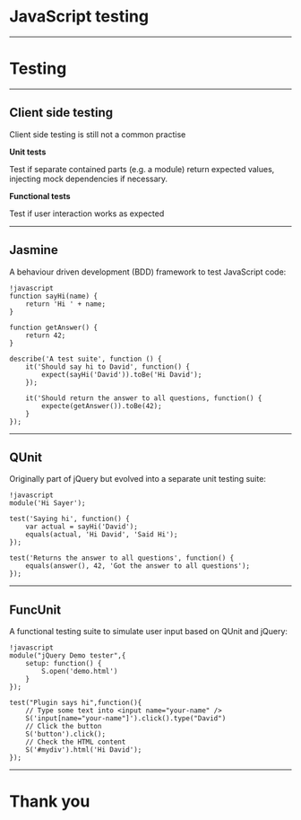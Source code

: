 # JavaScript testing

---

# Testing

---

## Client side testing

Client side testing is still not a common practise

__Unit tests__

Test if separate contained parts (e.g. a module) return expected values,
injecting mock dependencies if necessary.


__Functional tests__

Test if user interaction works as expected


---

## Jasmine

A behaviour driven development (BDD) framework to test JavaScript code:

	!javascript
	function sayHi(name) {
		return 'Hi ' + name;
	}

	function getAnswer() {
		return 42;
	}

	describe('A test suite', function () {
		it('Should say hi to David', function() {
			expect(sayHi('David')).toBe('Hi David');
		});

		it('Should return the answer to all questions, function() {
			expecte(getAnswer()).toBe(42);
		}
    });

---

## QUnit

Originally part of jQuery but evolved into a separate unit testing suite:

	!javascript
	module('Hi Sayer');

	test('Saying hi', function() {
		var actual = sayHi('David');
		equals(actual, 'Hi David', 'Said Hi');
	});

	test('Returns the answer to all questions', function() {
		equals(answer(), 42, 'Got the answer to all questions');
	});

---

## FuncUnit

A functional testing suite to simulate user input based on QUnit and jQuery:

	!javascript
	module("jQuery Demo tester",{
		setup: function() {
			S.open('demo.html')
		}
	});

	test("Plugin says hi",function(){
		// Type some text into <input name="your-name" />
		S('input[name="your-name"]').click().type("David")
		// Click the button
		S('button').click();
		// Check the HTML content
		S('#mydiv').html('Hi David');
    });

---

# Thank you
